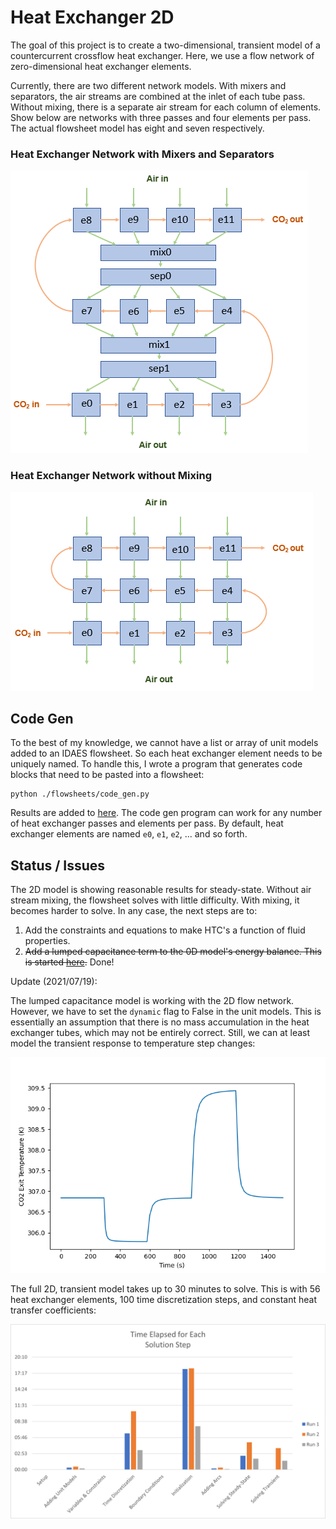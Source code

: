 # Heat Exchanger 2D

The goal of this project is to create a two-dimensional, transient model of a countercurrent crossflow heat exchanger. Here, we use a flow network of zero-dimensional heat exchanger elements.

Currently, there are two different network models. With mixers and separators, the air streams are combined at the inlet of each tube pass. Without mixing, there is a separate air stream for each column of elements. Show below are networks with three passes and four elements per pass. The actual flowsheet model has eight and seven respectively.

### Heat Exchanger Network with Mixers and Separators

![](./images/2D_network_with_mixing.PNG)

### Heat Exchanger Network without Mixing

![](./images/2D_network_no_mixing.PNG)


## Code Gen

To the best of my knowledge, we cannot have a list or array of unit models added to an IDAES flowsheet. So each heat exchanger element needs to be uniquely named. To handle this, I wrote a program that generates code blocks that need to be pasted into a flowsheet:

```
python ./flowsheets/code_gen.py
```

Results are added to [here](./flowsheets/sco2_2d_steady_state). The code gen program can work for any number of heat exchanger passes and elements per pass. By default, heat exchanger elements are named `e0`, `e1`, `e2`, ... and so forth.

## Status / Issues

The 2D model is showing reasonable results for steady-state. Without air stream mixing, the flowsheet solves with little difficulty. With mixing, it becomes harder to solve. In any case, the next steps are to:

1. Add the constraints and equations to make HTC's a function of fluid properties. 
2. ~~Add a lumped capacitance term to the 0D model's energy balance. This is started [here](./models/heat_exchanger_lumped_capacitance.py).~~ Done!

Update (2021/07/19):

The lumped capacitance model is working with the 2D flow network. However, we have to set the `dynamic` flag to False in the unit models. This is essentially an assumption that there is no mass accumulation in the heat exchanger tubes, which may not be entirely correct. Still, we can at least model the transient response to temperature step changes:

![](./images/transient_simulation.png)

The full 2D, transient model takes up to 30 minutes to solve. This is with 56 heat exchanger elements, 100 time discretization steps, and constant heat transfer coefficients:

![](./images/time_elapsed.png)
